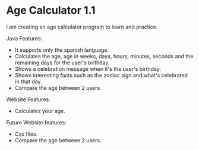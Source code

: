 # Age Calculator 1.1
I am creating an age calculator program to learn and practice.

Java Features:  
- It supports only the spanish language.  
- Calculates the age, age in weeks, days, hours, minutes, seconds and the remaining days for the user's birthday.  
- Shows a celebration message when it's the user's birthday.  
- Shows interesting facts such as the zodiac sign and what's celebrated in that day.  
- Compare the age between 2 users.

Website Features:  
- Calculates your age.

Future Website features:  
- Css files.  
- Compare the age between 2 users.

